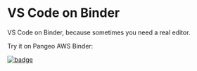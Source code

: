 # VS Code on Binder

VS Code on Binder, because sometimes you need a real editor.

Try it on Pangeo AWS Binder: 

[![badge](https://img.shields.io/static/v1.svg?logo=Jupyter&label=Pangeo+Binder&message=AWS+staging&color=red)](https://staging.aws-uswest2-binder.pangeo.io/v2/gh/scottyhq/vscode-binder/master?urlpath=lab)
